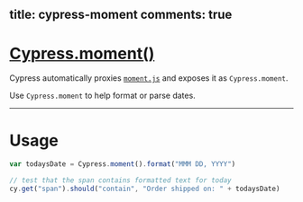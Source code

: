 title: cypress-moment
comments: true
---

# [Cypress.moment()](#section-usage)

Cypress automatically proxies [`moment.js`](http://momentjs.com/) and exposes it as `Cypress.moment`.

Use `Cypress.moment` to help format or parse dates.

***

# Usage

```javascript
var todaysDate = Cypress.moment().format("MMM DD, YYYY")

// test that the span contains formatted text for today
cy.get("span").should("contain", "Order shipped on: " + todaysDate)
```